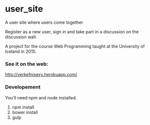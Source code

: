 # user_site
A user site where users come together

Register as a new user, sign in and take part in a discussion on the discussion wall. 

A project for the course Web Programming taught at the University of Iceland in 2015.

### See it on the web:
http://verkefnisexy.herokuapp.com/

### Developement 
You'll need npm and node installed.
  
  1. npm install
  2. bower install
  3. gulp
